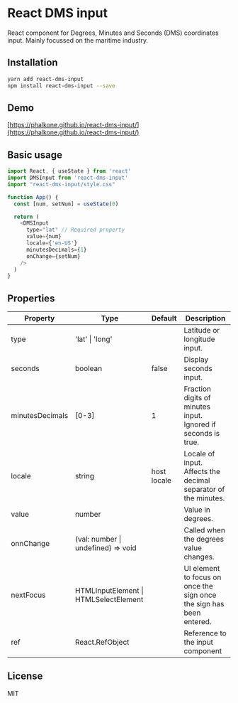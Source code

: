 # React DMS input

React component for Degrees, Minutes and Seconds (DMS) coordinates input. Mainly focussed on the maritime industry.

## Installation

```sh
yarn add react-dms-input
npm install react-dms-input --save
```

## Demo

[https://phalkone.github.io/react-dms-input/](https://phalkone.github.io/react-dms-input/)

## Basic usage

```javascript
import React, { useState } from 'react'
import DMSInput from 'react-dms-input'
import "react-dms-input/style.css"

function App() {
  const [num, setNum] = useState(0)

  return (
    <DMSInput
      type="lat" // Required property
      value={num}
      locale={'en-US'}
      minutesDecimals={1}
      onChange={setNum}
    />
  )
}
```

## Properties

| Property        | Type                                  | Default     | Description                                                          |
| --------------- | ------------------------------------- | ----------- | -------------------------------------------------------------------- |
| type            | 'lat' \| 'long'                       |             | Latitude or longitude input.                                         |
| seconds         | boolean                               | false       | Display seconds input.                                               |
| minutesDecimals | [0-3]                                 | 1           | Fraction digits of minutes input. Ignored if seconds is true.        |
| locale          | string                                | host locale | Locale of input. Affects the decimal separator of the minutes.       |
| value           | number                                |             | Value in degrees.                                                    |
| onnChange       | (val: number \| undefined) => void    |             | Called when the degrees value changes.                               |
| nextFocus       | HTMLInputElement \| HTMLSelectElement |             | UI element to focus on once the sign once the sign has been entered. |
| ref             | React.RefObject                       |             | Reference to the input component                                     |

## License

MIT
